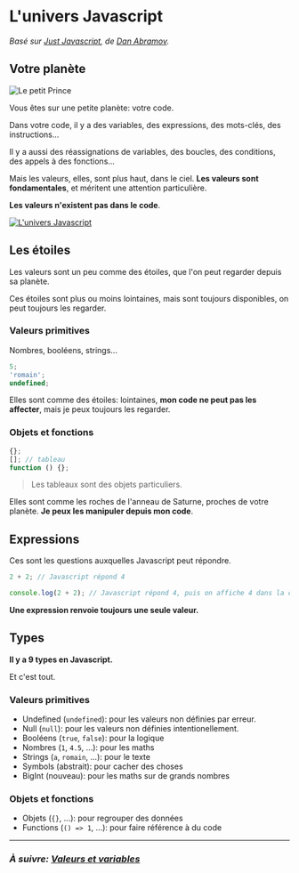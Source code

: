 # L'univers Javascript

_Basé sur [Just Javascript](https://justjavascript.com/), de [Dan Abramov](https://twitter.com/dan_abramov)._

## Votre planète

![Le petit Prince](../../images/little_prince.jpg)

Vous êtes sur une petite planète: votre code.

Dans votre code, il y a des variables, des expressions, des mots-clés, des instructions...

Il y a aussi des réassignations de variables, des boucles, des conditions, des appels à des fonctions...

Mais les valeurs, elles, sont plus haut, dans le ciel. **Les valeurs sont fondamentales**, et méritent une attention particulière.

**Les valeurs n'existent pas dans le code**.

[![L'univers Javascript](../../images/universe.png)](https://illustrated.dev/)

## Les étoiles

Les valeurs sont un peu comme des étoiles, que l'on peut regarder depuis sa planète.

Ces étoiles sont plus ou moins lointaines, mais sont toujours disponibles, on peut toujours les regarder.

### Valeurs primitives

Nombres, booléens, strings...

```js
5;
'romain';
undefined;
```

Elles sont comme des étoiles: lointaines, **mon code ne peut pas les affecter**, mais je peux toujours les regarder.

### Objets et fonctions

```js
{};
[]; // tableau
function () {};
```

> Les tableaux sont des objets particuliers.

Elles sont comme les roches de l'anneau de Saturne, proches de votre planète. **Je peux les manipuler depuis mon code**.

## Expressions

Ces sont les questions auxquelles Javascript peut répondre.

```js
2 + 2; // Javascript répond 4

console.log(2 + 2); // Javascript répond 4, puis on affiche 4 dans la console
```

**Une expression renvoie toujours une seule valeur.**

## Types

**Il y a 9 types en Javascript.**

Et c'est tout.

### Valeurs primitives

- Undefined (`undefined`): pour les valeurs non définies par erreur.
- Null (`null`): pour les valeurs non définies intentionellement.
- Booléens (`true`, `false`): pour la logique
- Nombres (`1`, `4.5`, ...): pour les maths
- Strings (`a`, `romain`, ...): pour le texte
- Symbols (abstrait): pour cacher des choses
- BigInt (nouveau): pour les maths sur de grands nombres

### Objets et fonctions

- Objets (`{}`, ...): pour regrouper des données
- Functions (`() => 1`, ...): pour faire référence à du code

---

### _À suivre: [Valeurs et variables](./3-3_variables.md)_
